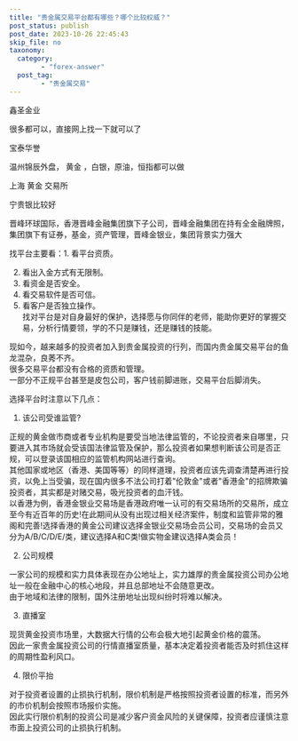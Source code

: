 ```yaml
---
title: "贵金属交易平台都有哪些？哪个比较权威？"
post_status: publish
post_date: 2023-10-26 22:45:43
skip_file: no
taxonomy:
  category:
        - "forex-answer"
  post_tag:
        - "贵金属交易"
---
```


鑫圣金业

很多都可以，直接网上找一下就可以了

宝泰华誉

温州锦辰外盘， 黄金 ，白银，原油，恒指都可以做

上海 黄金 交易所

宁贵银比较好

晋峰环球国际，香港晋峰金融集团旗下子公司，晋峰金融集团在持有全金融牌照，集团旗下有证券，基金，资产管理，晋峰金银业，集团背景实力强大

找平台主要看：1. 看平台资质。

2. 看出入金方式有无限制。
3. 看资金是否安全。
4. 看交易软件是否可信。
5. 看客户是否独立操作。  
    找对平台是对自身最好的保护，选择愿与你同伴的老师，能助你更好的掌握交易，分析行情要领，学的不只是赚钱，还是赚钱的技能。

现如今，越来越多的投资者加入到贵金属投资的行列，而国内贵金属交易平台的鱼龙混杂，良莠不齐。  
很多交易平台都没有合格的资质和管理。  
一部分不正规平台甚至是皮包公司，客户钱前脚进账，交易平台后脚消失。

选择平台时注意以下几点：

1. 该公司受谁监管?

正规的黄金做市商或者专业机构是要受当地法律监管的，不论投资者来自哪里，只要进入其市场就会受该国法律监管及保护，那么投资者如果想判断该公司是否正规，可以登录该国相应的监管机构网站进行查询。  
其他国家或地区（香港、美国等等）的同样道理，投资者应该先调查清楚再进行投资，以免上当受骗，现在国内很多不法公司打着"伦敦金"或者"香港金"的招牌欺骗投资者，其实都是对赌交易，吸光投资者的血汗钱。  
以香港为例，香港金银业交易场是香港政府唯一认可的有交易场所的交易所，成立至今有近百年的历史!在此期间从没有出现过相关经济案件，制度和监管非常的雅阁和完善!选择香港的黄金公司建议选择金银业交易场会员公司，交易场的会员又分为A/B/C/D/E/类，建议选择A和C类!做实物金建议选择A类会员！

2. 公司规模

一家公司的规模和实力具体表现在办公地址上，实力雄厚的贵金属投资公司办公地址一般在金融中心的核心地段，并且总部地址不会随意更改。  
由于地域和法律的限制，国外注册地址出现纠纷时将难以解决。

3. 直播室

现货黄金投资市场里，大数据大行情的公布会极大地引起黄金价格的震荡。  
因此一家贵金属投资公司的行情直播室质量，基本决定着投资者能否及时抓住这样的周期性盈利风口。

4. 限价平抬

对于投资者设置的止损执行机制，限价机制是严格按照投资者设置的标准，而另外的市价机制会按照市场报价实施。  
因此实行限价机制的投资公司是减少客户资金风险的关键保障，投资者应谨慎注意市面上投资公司的止损执行机制。
